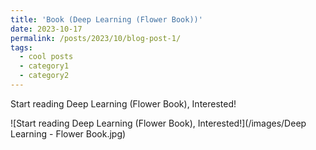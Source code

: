 ```yaml
---
title: 'Book (Deep Learning (Flower Book))'
date: 2023-10-17
permalink: /posts/2023/10/blog-post-1/
tags:
  - cool posts
  - category1
  - category2
---
```


Start reading Deep Learning (Flower Book), Interested!

![Start reading Deep Learning (Flower Book), Interested!](/images/Deep Learning - Flower Book.jpg)